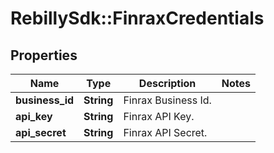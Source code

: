 # RebillySdk::FinraxCredentials

## Properties
Name | Type | Description | Notes
------------ | ------------- | ------------- | -------------
**business_id** | **String** | Finrax Business Id. | 
**api_key** | **String** | Finrax API Key. | 
**api_secret** | **String** | Finrax API Secret. | 

